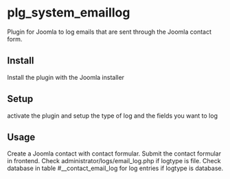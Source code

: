 <h1>plg_system_emaillog</h1>
<p>Plugin for Joomla to log emails that are sent through the Joomla contact form.
<h2>Install</h2>
<p>Install the plugin with the Joomla installer</p>
<h2>Setup</h2>
<p>activate the plugin and setup the type of log and the fields you want to log</p>
<h2>Usage</h2>
<p>Create a Joomla contact with contact formular. Submit the contact formular in frontend. Check administrator/logs/email_log.php if logtype is file. Check database in table #__contact_email_log for log entries if logtype is database.</p>
